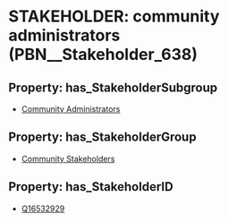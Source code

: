 # STAKEHOLDER: __community administrators__ (PBN__Stakeholder_638)

## Property: has_StakeholderSubgroup

* [Community Administrators](PBN__StakeholderSubgroup_129)

## Property: has_StakeholderGroup

* [Community Stakeholders](PBN__StakeholderGroup_8)

## Property: has_StakeholderID

* [Q16532929](Q16532929)

